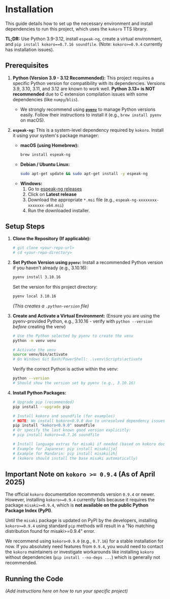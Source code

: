 # Installation

This guide details how to set up the necessary environment and install dependencies to run this project, which uses the `kokoro` TTS library.

**TL;DR:** Use Python 3.9-3.12, install `espeak-ng`, create a virtual environment, and `pip install kokoro==0.7.16 soundfile`. (Note: `kokoro>=0.9.4` currently has installation issues).

## Prerequisites

1.  **Python (Version 3.9 - 3.12 Recommended):** This project requires a specific Python version for compatibility with its dependencies. Versions 3.9, 3.10, 3.11, and 3.12 are known to work well. **Python 3.13+ is NOT recommended** due to C extension compilation issues with some dependencies (like `numpy`/`blis`).
    * We strongly recommend using [**`pyenv`**](https://github.com/pyenv/pyenv) to manage Python versions easily. Follow their instructions to install it (e.g., `brew install pyenv` on macOS).

2.  **`espeak-ng`:** This is a system-level dependency required by `kokoro`. Install it using your system's package manager:
    * **macOS (using Homebrew):**
        ```bash
        brew install espeak-ng
        ```
    * **Debian / Ubuntu Linux:**
        ```bash
        sudo apt-get update && sudo apt-get install -y espeak-ng
        ```
    * **Windows:**
        1. Go to [espeak-ng releases](https://github.com/espeak-ng/espeak-ng/releases)
        2. Click on **Latest release**
        3. Download the appropriate `*.msi` file (e.g., `espeak-ng-xxxxxxxx-xxxxxxx-x64.msi`)
        4. Run the downloaded installer.

## Setup Steps

1.  **Clone the Repository (If applicable):**
    ```bash
    # git clone <your-repo-url>
    # cd <your-repo-directory>
    ```

2.  **Set Python Version using `pyenv`:**
    Install a recommended Python version if you haven't already (e.g., 3.10.16):
    ```bash
    pyenv install 3.10.16
    ```
    Set the version for this project directory:
    ```bash
    pyenv local 3.10.16
    ```
    *(This creates a `.python-version` file)*

3.  **Create and Activate a Virtual Environment:**
    (Ensure you are using the pyenv-provided Python, e.g., 3.10.16 - verify with `python --version` *before* creating the venv)
    ```bash
    # Use the Python selected by pyenv to create the venv
    python -m venv venv

    # Activate the venv
    source venv/bin/activate
    # On Windows Git Bash/PowerShell: .\venv\Scripts\activate
    ```
    Verify the correct Python is active within the venv:
    ```bash
    python --version
    # Should show the version set by pyenv (e.g., 3.10.16)
    ```

4.  **Install Python Packages:**
    ```bash
    # Upgrade pip (recommended)
    pip install --upgrade pip

    # Install kokoro and soundfile (for examples)
    # NOTE: We install kokoro<0.9.0 due to unresolved dependency issues in >=0.9.4
    pip install "kokoro<0.9.0" soundfile
    # Or specify the last known good version explicitly:
    # pip install kokoro==0.7.16 soundfile

    # Install language extras for misaki if needed (based on kokoro docs):
    # Example for Japanese: pip install misaki[ja]
    # Example for Mandarin: pip install misaki[zh]
    # (kokoro should install the base misaki automatically)
    ```

## Important Note on `kokoro >= 0.9.4` (As of April 2025)

The official `kokoro` documentation recommends version `0.9.4` or newer. However, installing `kokoro>=0.9.4` currently fails because it requires the package `misaki>=0.9.4`, which is **not available on the public Python Package Index (PyPI)**.

Until the `misaki` package is updated on PyPI by the developers, installing `kokoro>=0.9.4` using standard `pip` methods will result in a "No matching distribution found for misaki>=0.9.4" error.

We recommend using `kokoro<0.9.0` (e.g., `0.7.16`) for a stable installation for now. If you absolutely need features from `0.9.4`, you would need to contact the `kokoro` maintainers or investigate workarounds like installing `kokoro` without dependencies (`pip install --no-deps ...`) which is generally not recommended.

## Running the Code

*(Add instructions here on how to run your specific project)*